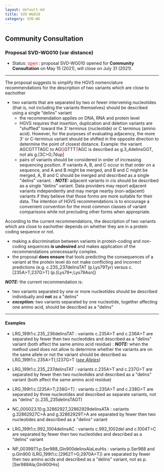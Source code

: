 ```yaml
---
layout: default-md
title: SVD-WG010
category: SVD-WG
---
```


## Community Consultation

### Proposal SVD-WG010 (var distance)

*	Status: <font color="red">open</font>
	:	proposal SVD-WG010 opened for **Community Consultation** on May 15 (2021), will close on July 31 (2021). 

* * *

The proposal suggests to simplify the HGVS nomenclature recommendations for the description of two variants which are close to eachother

*	two variants that are separated by two or fewer intervening nucleotides (that is, not including the variants themselves) should be described using a single “delins” variant
	*	the recommendation applies on DNA, RNA and protein level
	*	HGVS requires that insertion, duplication and deletion variants are "shuffled" toward the 3' terminus (nucleotide) or C terminus (amino acid). However, for the purposes of evaluating adjacency, the more 3' or C-terminus variant should be shifted in the opposite direction to determine the point of closest distance. Example: the variant AGCGTTTAGC to AG<font color="red">G</font>GTTT<font color="red">T</font>AGC is described as g.3_4delinsGGT, not als g.[3C>G;7dup]
	*	pairs of variants should be considered in order of increasing sequencing position. If variants A, B, and C occur in that order on a sequence, and A and B might be merged, and B and C might be merged, A, B and C should be merged and described as a single "delins" variant.
	:	_**NOTE:**_ adjacent variants in cis should be described as a single “delins” variant. Data providers may report adjacent variants independently and may merge nearby (non-adjacent) variants if they believe that those forms are more suitable for their data. The intention of HGVS recommendations is to encourage a convenient convention for the most common classes of variant comparisons while not precluding other forms when appropriate.

According to the current recommendations, the description of two variants which are close to eachother depends on whether they are in a protein coding sequence or not.

*	making a discrimination between variants in protein-coding and non-coding sequences **is undesired** and makes application of the recommendations unnecessarily complex.
*	the proposal **does ensure** that tools predicting the consequences of a variant at the protein level do not make conflicting and incorrect predictions (e.g. c.235_237delinsTAT (p.Lys79Tyr) versus c.[235A>T;237G>T] (p.[Lys79*;Lys79Asn])

_**NOTE:**_ the current recommendation is:
*	two variants separated by one or more nucleotides should be described individually and **not** as a "delins"
*	_**exception:**_ two variants separated by one nucleotide, together affecting one amino acid, should be described as a "delins"

* * *

#### Examples

*	LRG\_199t1:c.235\_236delinsTAT 
	:	variants c.235A>T and c.236A>T are separated by fewer then two nucleotides and described as a "delins" variant (both affect the same amino acid residue)
	:	_**NOTE:**_	when the method used does not allow to determine whether the variants are on the same allele or not the variant should be described as LRG\_199t1:c.235A>T(;)237G>T ([_see Alleles_](/recommendations/DNA/variant/alleles/))
*	LRG\_199t1:c.235\_237delinsTAT 
	:	variants c.235A>T and c.237G>T are separated by fewer then two nucleotides and described as a "delins" variant (both affect the same amino acid residue)
*	LRG\_199t1:c.[235A>T;238G>T]
	:	variants c.235A>T and c.238G>T are separated by three nucleotides and described as separate variants, not as "delins" (c.235_235delinsTAGT)
*	NC\_000023.10:g.32862927\_32862929delinsATA 
	:	variants g.32862927C>A and g.32862929T>A are separated by fewer then two nucleotides and described as a "delins" variant
*	LRG\_199t1:c.992\_1004delinsAC 
	:	variants c.992\_1002del and c.1004T>C are separated by fewer then two nucleotides and described as a "delins" variant
	
*	NP\_003997.1:p.Ser988\_Gln900delinsAlaLeuHis
	:	variants p.Ser988 and p.Gln900 (LRG\_199t1:c.[2962T>G;2970A>T]) are separated by fewer then two amino acids and described as a "delins" variant, not as p.[Ser988Ala;Gln900His]
